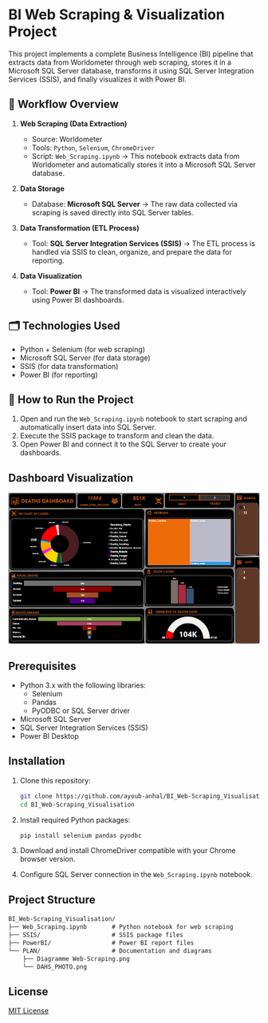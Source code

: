# BI Web Scraping & Visualization Project

This project implements a complete Business Intelligence (BI) pipeline that extracts data from Worldometer through web scraping, stores it in a Microsoft SQL Server database, transforms it using SQL Server Integration Services (SSIS), and finally visualizes it with Power BI.



## 🔗 Workflow Overview

1. **Web Scraping (Data Extraction)**
   * Source: Worldometer
   * Tools: `Python`, `Selenium`, `ChromeDriver`
   * Script: `Web_Scraping.ipynb` → This notebook extracts data from Worldometer and automatically stores it into a Microsoft SQL Server database.

2. **Data Storage**
   * Database: **Microsoft SQL Server** → The raw data collected via scraping is saved directly into SQL Server tables.

3. **Data Transformation (ETL Process)**
   * Tool: **SQL Server Integration Services (SSIS)** → The ETL process is handled via SSIS to clean, organize, and prepare the data for reporting.

4. **Data Visualization**
   * Tool: **Power BI** → The transformed data is visualized interactively using Power BI dashboards.

## 🗂️ Technologies Used

* Python + Selenium (for web scraping)
* Microsoft SQL Server (for data storage)
* SSIS (for data transformation)
* Power BI (for reporting)

## 🚀 How to Run the Project

1. Open and run the `Web_Scraping.ipynb` notebook to start scraping and automatically insert data into SQL Server.
2. Execute the SSIS package to transform and clean the data.
3. Open Power BI and connect it to the SQL Server to create your dashboards.

## Dashboard Visualization

![Power BI Dashboard](https://github.com/ayoub-anhal/BI_Web-Scraping_Visualisation/blob/main/PLAN/DAHS_PHOTO.png)

## Prerequisites

* Python 3.x with the following libraries:
  * Selenium
  * Pandas
  * PyODBC or SQL Server driver
* Microsoft SQL Server
* SQL Server Integration Services (SSIS)
* Power BI Desktop

## Installation

1. Clone this repository:
   ```bash
   git clone https://github.com/ayoub-anhal/BI_Web-Scraping_Visualisation.git
   cd BI_Web-Scraping_Visualisation
   ```

2. Install required Python packages:
   ```bash
   pip install selenium pandas pyodbc
   ```

3. Download and install ChromeDriver compatible with your Chrome browser version.

4. Configure SQL Server connection in the `Web_Scraping.ipynb` notebook.

## Project Structure

```
BI_Web-Scraping_Visualisation/
├── Web_Scraping.ipynb       # Python notebook for web scraping
├── SSIS/                    # SSIS package files
├── PowerBI/                 # Power BI report files
└── PLAN/                    # Documentation and diagrams
    ├── Diagramme Web-Scraping.png
    └── DAHS_PHOTO.png
```

## License

[MIT License](LICENSE)

